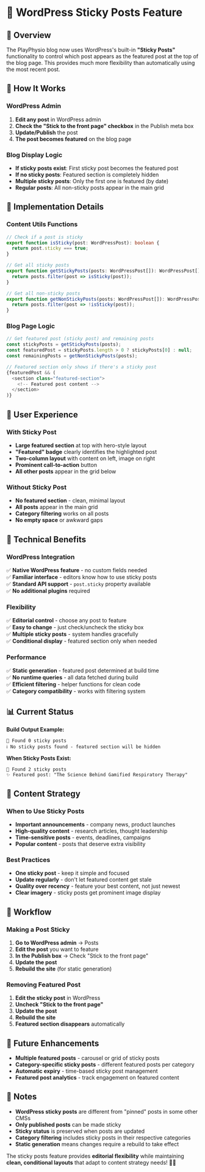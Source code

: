 # 📌 WordPress Sticky Posts Feature

## 🎯 Overview

The PlayPhysio blog now uses WordPress's built-in **"Sticky Posts"** functionality to control which post appears as the featured post at the top of the blog page. This provides much more flexibility than automatically using the most recent post.

## 🚀 How It Works

### **WordPress Admin**
1. **Edit any post** in WordPress admin
2. **Check the "Stick to the front page" checkbox** in the Publish meta box
3. **Update/Publish** the post
4. **The post becomes featured** on the blog page

### **Blog Display Logic**
- **If sticky posts exist**: First sticky post becomes the featured post
- **If no sticky posts**: Featured section is completely hidden
- **Multiple sticky posts**: Only the first one is featured (by date)
- **Regular posts**: All non-sticky posts appear in the main grid

## 📁 Implementation Details

### **Content Utils Functions**
```typescript
// Check if a post is sticky
export function isSticky(post: WordPressPost): boolean {
  return post.sticky === true;
}

// Get all sticky posts
export function getStickyPosts(posts: WordPressPost[]): WordPressPost[] {
  return posts.filter(post => isSticky(post));
}

// Get all non-sticky posts
export function getNonStickyPosts(posts: WordPressPost[]): WordPressPost[] {
  return posts.filter(post => !isSticky(post));
}
```

### **Blog Page Logic**
```javascript
// Get featured post (sticky post) and remaining posts
const stickyPosts = getStickyPosts(posts);
const featuredPost = stickyPosts.length > 0 ? stickyPosts[0] : null;
const remainingPosts = getNonStickyPosts(posts);

// Featured section only shows if there's a sticky post
{featuredPost && (
  <section class="featured-section">
    <!-- Featured post content -->
  </section>
)}
```

## 🎨 User Experience

### **With Sticky Post**
- **Large featured section** at top with hero-style layout
- **"Featured" badge** clearly identifies the highlighted post
- **Two-column layout** with content on left, image on right
- **Prominent call-to-action** button
- **All other posts** appear in the grid below

### **Without Sticky Post**
- **No featured section** - clean, minimal layout
- **All posts** appear in the main grid
- **Category filtering** works on all posts
- **No empty space** or awkward gaps

## 🔧 Technical Benefits

### **WordPress Integration**
✅ **Native WordPress feature** - no custom fields needed  
✅ **Familiar interface** - editors know how to use sticky posts  
✅ **Standard API support** - `post.sticky` property available  
✅ **No additional plugins** required  

### **Flexibility**
✅ **Editorial control** - choose any post to feature  
✅ **Easy to change** - just check/uncheck the sticky box  
✅ **Multiple sticky posts** - system handles gracefully  
✅ **Conditional display** - featured section only when needed  

### **Performance**
✅ **Static generation** - featured post determined at build time  
✅ **No runtime queries** - all data fetched during build  
✅ **Efficient filtering** - helper functions for clean code  
✅ **Category compatibility** - works with filtering system  

## 📊 Current Status

**Build Output Example:**
```
📌 Found 0 sticky posts
ℹ️ No sticky posts found - featured section will be hidden
```

**When Sticky Posts Exist:**
```
📌 Found 2 sticky posts
✨ Featured post: "The Science Behind Gamified Respiratory Therapy"
```

## 🎯 Content Strategy

### **When to Use Sticky Posts**
- **Important announcements** - company news, product launches
- **High-quality content** - research articles, thought leadership
- **Time-sensitive posts** - events, deadlines, campaigns
- **Popular content** - posts that deserve extra visibility

### **Best Practices**
- **One sticky post** - keep it simple and focused
- **Update regularly** - don't let featured content get stale
- **Quality over recency** - feature your best content, not just newest
- **Clear imagery** - sticky posts get prominent image display

## 🔄 Workflow

### **Making a Post Sticky**
1. **Go to WordPress admin** → Posts
2. **Edit the post** you want to feature
3. **In the Publish box** → Check "Stick to the front page"
4. **Update the post**
5. **Rebuild the site** (for static generation)

### **Removing Featured Post**
1. **Edit the sticky post** in WordPress
2. **Uncheck "Stick to the front page"**
3. **Update the post**
4. **Rebuild the site**
5. **Featured section disappears** automatically

## 🚀 Future Enhancements

- **Multiple featured posts** - carousel or grid of sticky posts
- **Category-specific sticky posts** - different featured posts per category
- **Automatic expiry** - time-based sticky post management
- **Featured post analytics** - track engagement on featured content

## 📝 Notes

- **WordPress sticky posts** are different from "pinned" posts in some other CMSs
- **Only published posts** can be made sticky
- **Sticky status** is preserved when posts are updated
- **Category filtering** includes sticky posts in their respective categories
- **Static generation** means changes require a rebuild to take effect

The sticky posts feature provides **editorial flexibility** while maintaining **clean, conditional layouts** that adapt to content strategy needs! 📌✨
